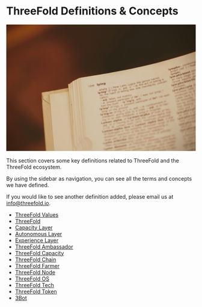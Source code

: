 # ThreeFold Definitions & Concepts

![](./img/definitions_header.jpg)

This section covers some key definitions related to ThreeFold and the ThreeFold ecosystem.

By using the sidebar as navigation, you can see all the terms and concepts we have defined.

If you would like to see another definition added, please email us at info@threefold.io.


- [ThreeFold Values](threefold_values.md)
- [ThreeFold](definition_threefold.md)
- [Capacity Layer](capacity_layer.md)
- [Autonomous Layer](autonomous_layer.md)
- [Experience Layer](experience_layer.md)
- [ThreeFold Ambassador](threefold_ambassador.md)
- [ThreeFold Capacity](threefold_capacity.md)
- [ThreeFold Chain](threefold_chain.md)
- [ThreeFold Farmer](threefold_farmer.md)
- [ThreeFold Node](threefold_node.md)
- [ThreeFold OS](threefold_operating_system.md)
- [ThreeFold Tech](threefold_tech.md)
- [ThreeFold Token](threefold_token.md)
- [3Bot](3bot.md)